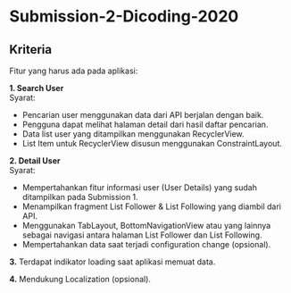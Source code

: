 # Submission-2-Dicoding-2020

## Kriteria
Fitur yang harus ada pada aplikasi:

**1. Search User** <br>
  Syarat: <br>
  - Pencarian user menggunakan data dari API berjalan dengan baik.
  - Pengguna dapat melihat halaman detail dari hasil daftar pencarian.
  - Data list user yang ditampilkan menggunakan RecyclerView.
  - List Item untuk RecyclerView disusun menggunakan ConstraintLayout.

**2. Detail User** <br>
  Syarat:<br>
  - Mempertahankan fitur informasi user (User Details) yang sudah ditampilkan pada Submission 1.
  - Menampilkan fragment List Follower & List Following yang diambil dari API.
  - Menggunakan TabLayout, BottomNavigationView atau yang lainnya sebagai navigasi antara halaman List Follower dan List Following.
  - Mempertahankan data saat terjadi configuration change (opsional).

**3.** Terdapat indikator loading saat aplikasi memuat data.

**4.** Mendukung Localization (opsional).
